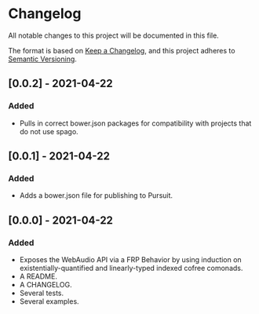 # Changelog
All notable changes to this project will be documented in this file.

The format is based on [Keep a Changelog](https://keepachangelog.com/en/1.0.0/),
and this project adheres to [Semantic Versioning](https://semver.org/spec/v2.0.0.html).

## [0.0.2] - 2021-04-22
### Added
- Pulls in correct bower.json packages for compatibility with projects that do not use spago.

## [0.0.1] - 2021-04-22
### Added
- Adds a bower.json file for publishing to Pursuit.

## [0.0.0] - 2021-04-22
### Added
- Exposes the WebAudio API via a FRP Behavior by using induction on existentially-quantified and linearly-typed indexed cofree comonads.
- A README.
- A CHANGELOG.
- Several tests.
- Several examples.
